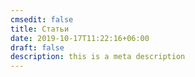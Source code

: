 ```yaml
---
cmsedit: false
title: Статьи
date: 2019-10-17T11:22:16+06:00
draft: false
description: this is a meta description
---
```

